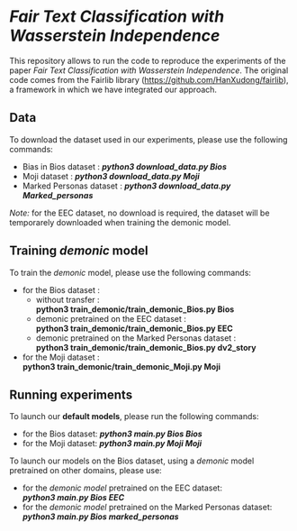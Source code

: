 # *Fair Text Classification with Wasserstein Independence*

This repository allows to run the code to reproduce the 
experiments of the paper *Fair Text Classification with Wasserstein Independence*.
The original code comes from the Fairlib library (https://github.com/HanXudong/fairlib), 
a framework in which we have integrated our approach.

## Data
To download the dataset used in our experiments, please use the following commands:
- Bias in Bios dataset : ***python3 download_data.py Bios***
- Moji dataset : ***python3 download_data.py Moji***
- Marked Personas dataset : ***python3 download_data.py Marked_personas***  

*Note:* for the EEC dataset, no download is required, the dataset will
be temporarely downloaded when training the demonic model.

## Training *demonic* model
To train the *demonic* model, please use the following commands:
- for the Bios dataset :
  - without transfer :  
  **python3 train_demonic/train_demonic_Bios.py Bios**
  - demonic pretrained on the EEC dataset :  
    **python3 train_demonic/train_demonic_Bios.py EEC**
  - demonic pretrained on the Marked Personas dataset :  
    **python3 train_demonic/train_demonic_Bios.py dv2_story**
- for the Moji dataset :  
**python3 train_demonic/train_demonic_Moji.py Moji**

## Running experiments

To launch our **default models**, please run the following commands:
- for the Bios dataset: ***python3 main.py Bios Bios***
- for the Moji dataset: ***python3 main.py Moji Moji***

To launch our models on the Bios dataset, using a *demonic* model 
pretrained on other domains, please use:
- for the *demonic model* pretrained on the EEC dataset:  
***python3 main.py Bios EEC***
- for the *demonic model* pretrained on the Marked Personas dataset:  
***python3 main.py Bios marked_personas***
